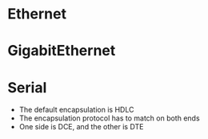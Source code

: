 # Ethernet 

# GigabitEthernet

# Serial

* The default encapsulation is HDLC
* The encapsulation protocol has to match on both ends
* One side is DCE, and the other is DTE
